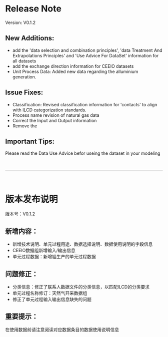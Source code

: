 # Release Note

Version: V0.1.2

## New Additions:

* add the &#39;data selection and combination principles&#39;, &#39;data Treatment And Extrapolations Principles&#39; and &#39;Use Advice For DataSet&#39; information for all datasets
* add the exchange direction information for CEEIO datasets
* Unit Process Data: Added new data regarding the alluminium generation.

## Issue Fixes:

- Classification: Revised classification information for 'contacts' to align with ILCD categorization standards.
- Process name revision of natural gas data
- Correct the Input and Output information
- Remove the

## Important Tips:

Please read the Data Use Advice befor useing the dataset in your modeling

<br>

---

<br>

# 版本发布说明

版本号：V0.1.2

## 新增内容：

* 新增技术说明、单元过程用途、数据选择说明、数据使用说明的字段信息
* CEEIO数据组新增输入/输出信息
* 单元过程数据：新增铝生产的单元过程数据

## 问题修正：

- 分类信息：修正了联系人数据文件的分类信息，以匹配ILCD的分类要求
- 单元过程名称修订：天然气开采数据组
- 修正了单元过程输入输出信息缺失的问题

## 重要提示：

在使用数据前请注意阅读对应数据条目的数据使用说明信息
